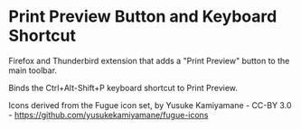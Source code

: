 Print Preview Button and Keyboard Shortcut
==========================================

Firefox and Thunderbird extension that adds a "Print Preview" button to the main toolbar.

Binds the Ctrl+Alt-Shift+P keyboard shortcut to Print Preview.

Icons derived from the Fugue icon set, by Yusuke Kamiyamane - CC-BY 3.0 - https://github.com/yusukekamiyamane/fugue-icons
